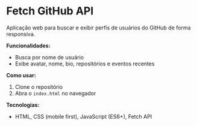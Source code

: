 # Fetch GitHub API

Aplicação web para buscar e exibir perfis de usuários do GitHub de forma responsiva.

**Funcionalidades:**
- Busca por nome de usuário
- Exibe avatar, nome, bio, repositórios e eventos recentes

**Como usar:**
1. Clone o repositório
2. Abra o `index.html` no navegador

**Tecnologias:**
- HTML, CSS (mobile first), JavaScript (ES6+), Fetch API
